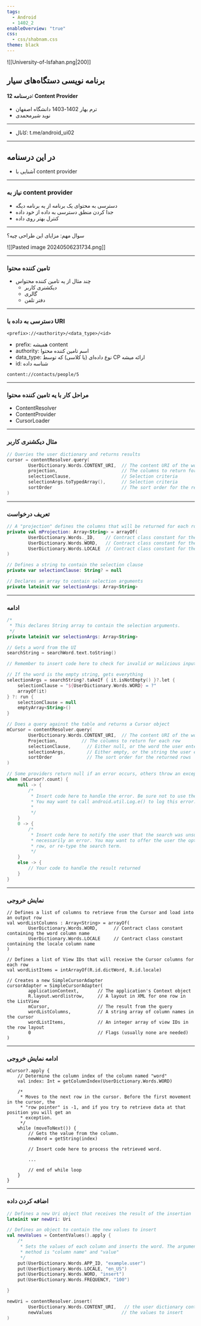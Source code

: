 ```yaml
---
tags:
  - Android
  - 1402_2
enableOverview: "true"
css:
  - css/shabnam.css
theme: black
---
```


<!-- slide dir="rtl" -->

![[University-of-Isfahan.png|200]]

## برنامه نویسی دستگاه‌های سیار
#### درسنامه 12: Content Provider

- ترم بهار 1402-1403 دانشگاه اصفهان 
- نوید شیرمحمدی
---
<!-- slide bg="#2d4726"  dir="rtl" -->
- کانال: t.me/android_ui02

---
<!-- slide bg="#d24726" dir="rtl" -->
## در این درسنامه
- آشنایی با content provider

---
### نیاز به content provider
- دسترسی به محتوای یک برنامه از یه برنامه دیگه
- جدا کردن منطق دسترسی به داده از خود داده
- کنترل بهتر روی داده
---
سوال مهم: مزایای این طراحی چیه؟

![[Pasted image 20240506231734.png]]

---
### تامین کننده محتوا
- چند مثال از یه تامین کننده محتواس
	- دیکشنری کاربر
	- گالری
	- دفتر تلفن
---

<!-- slide dir="rtl" -->
### دسترسی به داده با URI

```
<prefix>://<authority>/<data_type>/<id>
```

- prefix: همیشه content
- authority: اسم تامین کننده محتوا
- data_type: نوع داده‌ای (یا کلاسی) که توسط CP ارائه میشه
- id: شناسه داده

```
content://contacts/people/5
```

---
### مراحل کار با یه تامین کننده محتوا
- ContentResolver 
- ContentProvider
- CursorLoader

---
### مثال دیکشنری کاربر

```kotlin
// Queries the user dictionary and returns results
cursor = contentResolver.query(
        UserDictionary.Words.CONTENT_URI,  // The content URI of the words table
        projection,                        // The columns to return for each row
        selectionClause,                   // Selection criteria
        selectionArgs.toTypedArray(),      // Selection criteria
        sortOrder                          // The sort order for the returned rows
)
```

---
### تعریف درخواست

```kotlin
// A "projection" defines the columns that will be returned for each row
private val mProjection: Array<String> = arrayOf(
        UserDictionary.Words._ID,    // Contract class constant for the _ID column name
        UserDictionary.Words.WORD,   // Contract class constant for the word column name
        UserDictionary.Words.LOCALE  // Contract class constant for the locale column name
)

// Defines a string to contain the selection clause
private var selectionClause: String? = null

// Declares an array to contain selection arguments
private lateinit var selectionArgs: Array<String>
```

---
### ادامه

```kotlin
/*
 * This declares String array to contain the selection arguments.
 */
private lateinit var selectionArgs: Array<String>

// Gets a word from the UI
searchString = searchWord.text.toString()

// Remember to insert code here to check for invalid or malicious input.

// If the word is the empty string, gets everything
selectionArgs = searchString?.takeIf { it.isNotEmpty() }?.let {
    selectionClause = "${UserDictionary.Words.WORD} = ?"
    arrayOf(it)
} ?: run {
    selectionClause = null
    emptyArray<String>()
}

// Does a query against the table and returns a Cursor object
mCursor = contentResolver.query(
        UserDictionary.Words.CONTENT_URI,  // The content URI of the words table
        Projection, 		// The columns to return for each row
        selectionClause,      // Either null, or the word the user entered
        selectionArgs,        // Either empty, or the string the user entered
        sortOrder             // The sort order for the returned rows
)

// Some providers return null if an error occurs, others throw an exception
when (mCursor?.count) {
    null -> {
        /*
         * Insert code here to handle the error. Be sure not to use the cursor!
         * You may want to call android.util.Log.e() to log this error.
         *
         */
    }
    0 -> {
        /*
         * Insert code here to notify the user that the search was unsuccessful. This isn't
         * necessarily an error. You may want to offer the user the option to insert a new
         * row, or re-type the search term.
         */
    }
    else -> {
        // Your code to handle the result returned
    }
}
```

---
### نمایش خروجی

```
// Defines a list of columns to retrieve from the Cursor and load into an output row
val wordListColumns : Array<String> = arrayOf(
        UserDictionary.Words.WORD,      // Contract class constant containing the word column name
        UserDictionary.Words.LOCALE     // Contract class constant containing the locale column name
)

// Defines a list of View IDs that will receive the Cursor columns for each row
val wordListItems = intArrayOf(R.id.dictWord, R.id.locale)

// Creates a new SimpleCursorAdapter
cursorAdapter = SimpleCursorAdapter(
        applicationContext,       // The application's Context object
        R.layout.wordlistrow,     // A layout in XML for one row in the ListView
        mCursor,                  // The result from the query
        wordListColumns,          // A string array of column names in the cursor
        wordListItems,            // An integer array of view IDs in the row layout
        0                         // Flags (usually none are needed)
)
```

---
### ادامه نمایش خروجی

```koltin
mCursor?.apply {
    // Determine the column index of the column named "word"
    val index: Int = getColumnIndex(UserDictionary.Words.WORD)

    /*
     * Moves to the next row in the cursor. Before the first movement in the cursor, the
     * "row pointer" is -1, and if you try to retrieve data at that position you will get an
     * exception.
     */
    while (moveToNext()) {
        // Gets the value from the column.
        newWord = getString(index)

        // Insert code here to process the retrieved word.

        ...

        // end of while loop
    }
}
```

---
### اضافه کردن داده

```kotlin
// Defines a new Uri object that receives the result of the insertion
lateinit var newUri: Uri

// Defines an object to contain the new values to insert
val newValues = ContentValues().apply {
    /*
     * Sets the values of each column and inserts the word. The arguments to the "put"
     * method is "column name" and "value"
     */
    put(UserDictionary.Words.APP_ID, "example.user")
    put(UserDictionary.Words.LOCALE, "en_US")
    put(UserDictionary.Words.WORD, "insert")
    put(UserDictionary.Words.FREQUENCY, "100")

}

newUri = contentResolver.insert(
        UserDictionary.Words.CONTENT_URI,   // the user dictionary content URI
        newValues                          // the values to insert
)
```